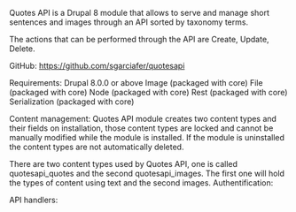 Quotes API is a Drupal 8 module that allows to serve and manage short sentences and images through an API sorted by taxonomy terms.

The actions that can be performed through the API are Create, Update, Delete.

GitHub: https://github.com/sgarciafer/quotesapi

Requirements:
Drupal 8.0.0 or above
Image (packaged with core)
File (packaged with core)
Node (packaged with core)
Rest (packaged with core)
Serialization (packaged with core)

Content management:
Quotes API module creates two content types and their fields on installation, those content types are locked and cannot be manually modified while the module is installed. If the module is uninstalled the content types are not automatically deleted.

There are two content types used by Quotes API, one is called quotesapi_quotes and the second quotesapi_images. The first one will hold the types of content using text and the second images.
Authentification:

API handlers:
